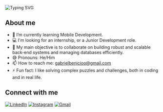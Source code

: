 <img src="https://readme-typing-svg.demolab.com?font=Fira+Code&weight=500&size=20&pause=1000&color=36BCF7&center=true&vCenter=true&width=435&lines= I'm+a+BackEnd+Developer+/+DBA;" alt="Typing SVG" />

## About me
- 🌱 I’m currently learning Mobile Development.
- 💻 I'm looking for an internship, or a Junior Development role.
- 👯 My main objective is to collaborate on building robust and scalable back-end systems and managing databases efficiently.
- 😅 Pronouns: He/Him
- 📫 How to reach me: gabrielbenicioo@gmail.com
- ⚡ Fun fact: I like solving complex puzzles and challenges, both in coding and in real life.

## Connect with me

[![LinkedIn](https://img.shields.io/badge/LinkedIn-0077B5?style=for-the-badge&logo=linkedin&logoColor=white)](https://www.linkedin.com/in/gabriel-benicioo/)
[![Instagram](https://img.shields.io/badge/Instagram-E4405F?style=for-the-badge&logo=instagram&logoColor=white)](https://www.instagram.com/gabriel.bnc9/profilecard/?igshid=MTQ0NW9vMTR4bzl1cQ==)
[![Gmail](https://img.shields.io/badge/Gmail-D14836?style=for-the-badge&logo=gmail&logoColor=white)](mailto:gabrielbenicioo@gmail.com)
